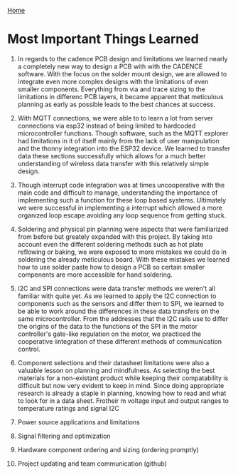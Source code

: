 [Home](/index.md)

# **Most Important Things Learned**

1. In regards to the cadence PCB design and limitations we learned nearly a completely new way to design a PCB with with the CADENCE software. With the focus on the solder mount design, we are allowed to integrate even more complex designs with the limitations of even smaller components. Everything from via and trace sizing to the limitations in differenc PCB layers, it became apparent that meticulous planning as early as possible leads to the best chances at success.
   
2. With MQTT connections, we were able to to learn a lot from server connections via esp32 instead of being limited to hardcoded microcontroller functions. Though software, such as the MQTT explorer had limitations in it of itself mainly from the lack of user manipulation and the thonny integration into the ESP32 device. We learned to transfer data these sections successfully which allows for a much better understanding of wireless data transfer with this relatively simple design.
    
 
3.  Though interrupt code integration was at times uncooperative with the main code and difficult to manage, understanding the importance of implementing such a function for these loop based systems. Ultimately we were successful in implementing a interrupt which allowed a more organized loop escape avoiding any loop sequence from getting stuck.
  
4. Soldering and physical pin planning were aspects that were familiarized from before but greately expanded with this project. By taking into account even the different soldering methods such as hot plate reflowing or baking, we were exposed to more mistakes we could do in soldering the already meticulous board. With these mistakes we learned how to use solder paste how to design a PCB so certain smaller compenents are more accessible for hand soldering.

5. I2C and SPI connections were data transfer methods we weren't all familiar with quite yet. As we learned to apply the I2C connection to components such as the sensors and differ them to SPI, we learned to be able to work around the differences in these data transfers on the same microcontroller. From the addresses that the I2C rails use to differ the origins of the data to the functions of the SPI in the motor controller's gate-like regulation on the motor, we practiced the cooperative iintegration of these different methods of communication control.

6. Component selections and their datasheet limitations were also a valuable lesson on planning and mindfulness. As selecting the best materials for a non-existant product while keeping their compatability is difficult but now very evident to keep in mind. Since doing appropriate research is already a staple in planning, knowing how to read and what to look for in a data sheet. Frotheir m voltage input and output ranges to temperature ratings and signal I2C 

7. Power source applications and limitations


8. Signal filtering and optimization


9. Hardware component ordering and sizing (ordering promptly)


10. Project updating and team communication (github)

    
